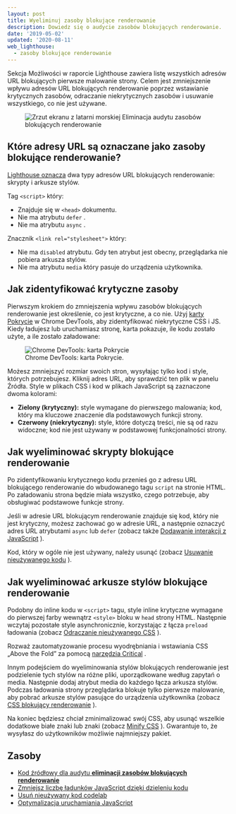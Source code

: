 ```yaml
---
layout: post
title: Wyeliminuj zasoby blokujące renderowanie
description: Dowiedz się o audycie zasobów blokujących renderowanie.
date: '2019-05-02'
updated: '2020-08-11'
web_lighthouse:
  - zasoby blokujące renderowanie
---
```


Sekcja Możliwości w raporcie Lighthouse zawiera listę wszystkich adresów URL blokujących pierwsze malowanie strony. Celem jest zmniejszenie wpływu adresów URL blokujących renderowanie poprzez wstawianie krytycznych zasobów, odraczanie niekrytycznych zasobów i usuwanie wszystkiego, co nie jest używane.

<figure class="w-figure"><img class="w-screenshot" src="blocking-resources.png" alt="Zrzut ekranu z latarni morskiej Eliminacja audytu zasobów blokujących renderowanie"></figure>

## Które adresy URL są oznaczane jako zasoby blokujące renderowanie?

[Lighthouse oznacza](https://developers.google.com/web/tools/lighthouse/) dwa typy adresów URL blokujących renderowanie: skrypty i arkusze stylów.

Tag `<script>` który:

- Znajduje się w `<head>` dokumentu.
- Nie ma atrybutu `defer` .
- Nie ma atrybutu `async` .

Znacznik `<link rel="stylesheet">` który:

- Nie ma `disabled` atrybutu. Gdy ten atrybut jest obecny, przeglądarka nie pobiera arkusza stylów.
- Nie ma atrybutu `media` który pasuje do urządzenia użytkownika.

## Jak zidentyfikować krytyczne zasoby

Pierwszym krokiem do zmniejszenia wpływu zasobów blokujących renderowanie jest określenie, co jest krytyczne, a co nie. Użyj [karty Pokrycie](https://developers.google.com/web/updates/2017/04/devtools-release-notes#coverage) w Chrome DevTools, aby zidentyfikować niekrytyczne CSS i JS. Kiedy ładujesz lub uruchamiasz stronę, karta pokazuje, ile kodu zostało użyte, a ile zostało załadowane:

<figure class="w-figure"><img class="w-screenshot w-screenshot--filled" src="coverage.png" alt="Chrome DevTools: karta Pokrycie"><figcaption class="w-figcaption">Chrome DevTools: karta Pokrycie.</figcaption></figure>

Możesz zmniejszyć rozmiar swoich stron, wysyłając tylko kod i style, których potrzebujesz. Kliknij adres URL, aby sprawdzić ten plik w panelu Źródła. Style w plikach CSS i kod w plikach JavaScript są zaznaczone dwoma kolorami:

- **Zielony (krytyczny):** style wymagane do pierwszego malowania; kod, który ma kluczowe znaczenie dla podstawowych funkcji strony.
- **Czerwony (niekrytyczny):** style, które dotyczą treści, nie są od razu widoczne; kod nie jest używany w podstawowej funkcjonalności strony.

## Jak wyeliminować skrypty blokujące renderowanie

Po zidentyfikowaniu krytycznego kodu przenieś go z adresu URL blokującego renderowanie do wbudowanego tagu `script` na stronie HTML. Po załadowaniu strona będzie miała wszystko, czego potrzebuje, aby obsługiwać podstawowe funkcje strony.

Jeśli w adresie URL blokującym renderowanie znajduje się kod, który nie jest krytyczny, możesz zachować go w adresie URL, a następnie oznaczyć adres URL atrybutami `async` lub `defer` (zobacz także [Dodawanie interakcji z JavaScript](https://developers.google.com/web/fundamentals/performance/critical-rendering-path/adding-interactivity-with-javascript) ).

Kod, który w ogóle nie jest używany, należy usunąć (zobacz [Usuwanie nieużywanego kodu](/remove-unused-code) ).

## Jak wyeliminować arkusze stylów blokujące renderowanie

Podobny do inline kodu w `<script>` tagu, style inline krytyczne wymagane do pierwszej farby wewnątrz `<style>` bloku w `head` strony HTML. Następnie wczytaj pozostałe style asynchronicznie, korzystając z łącza `preload` ładowania (zobacz [Odraczanie nieużywanego CSS](/defer-non-critical-css) ).

Rozważ zautomatyzowanie procesu wyodrębniania i wstawiania CSS „Above the Fold” za pomocą [narzędzia Critical](https://github.com/addyosmani/critical/blob/master/README.md) .

Innym podejściem do wyeliminowania stylów blokujących renderowanie jest podzielenie tych stylów na różne pliki, uporządkowane według zapytań o media. Następnie dodaj atrybut media do każdego łącza arkusza stylów. Podczas ładowania strony przeglądarka blokuje tylko pierwsze malowanie, aby pobrać arkusze stylów pasujące do urządzenia użytkownika (zobacz [CSS blokujący renderowanie](https://developers.google.com/web/fundamentals/performance/critical-rendering-path/render-blocking-css) ).

Na koniec będziesz chciał zminimalizować swój CSS, aby usunąć wszelkie dodatkowe białe znaki lub znaki (zobacz [Minify CSS](/minify-css) ). Gwarantuje to, że wysyłasz do użytkowników możliwie najmniejszy pakiet.

## Zasoby

- [Kod źródłowy dla audytu **eliminacji zasobów blokujących renderowanie**](https://github.com/GoogleChrome/lighthouse/blob/master/lighthouse-core/audits/byte-efficiency/render-blocking-resources.js)
- [Zmniejsz liczbę ładunków JavaScript dzięki dzieleniu kodu](/reduce-javascript-payloads-with-code-splitting)
- [Usuń nieużywany kod codelab](/codelab-remove-unused-code)
- [Optymalizacja uruchamiania JavaScript](https://developers.google.com/web/fundamentals/performance/optimizing-content-efficiency/javascript-startup-optimization/)

